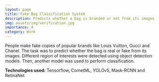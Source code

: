 ```yaml
---
layout: page
title: Fake Bag Classification System
description: Predicts whether a bag is branded or not from its images
img: assets/img/verification.jpg
importance: 4
category: Work
---
```


People make fake copies of popular brands like Louis Vuitton, Gucci and Chanel. The task was to predict whether the bag is real or fake from its images. Different region of interests were detected using object detection models. Then, another model was used to perform classification.

**Technologies used:** Tensorflow, CometML, YOLOv5, Mask-RCNN and RetinaNet


